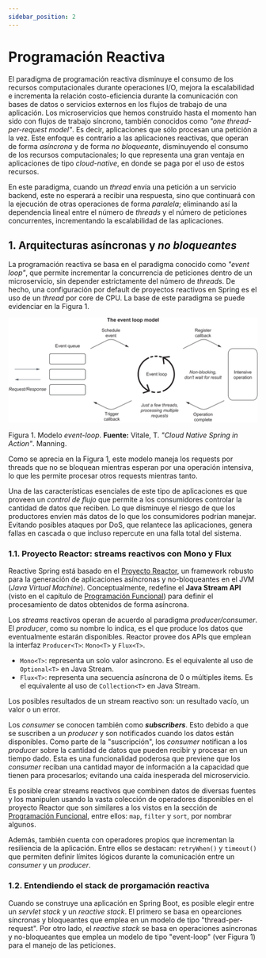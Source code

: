 ```yaml
---
sidebar_position: 2
---
```


# Programación Reactiva

El paradigma de programación reactiva disminuye el consumo de los recursos computacionales durante operaciones I/O, mejora la escalabilidad e incrementa la relación costo-eficiencia durante la comunicación con bases de datos o servicios externos en los flujos de trabajo de una aplicación. Los microservicios que hemos construido hasta el momento han sido con flujos de trabajo síncrono, también conocidos como _"one thread-per-request model"_. Es decir, aplicaciones que sólo procesan una petición a la vez. Este enfoque es contrario a las aplicaciones reactivas, que operan de forma _asíncrona_ y de forma _no bloqueante_, disminuyendo el consumo de los recursos computacionales; lo que representa una gran ventaja en aplicaciones de tipo _cloud-native_, en donde se paga por el uso de estos recursos. 

En este paradigma, cuando un _thread_ envía una petición a un servicio backend, este no esperará a recibir una respuesta, sino que continuará con la ejecución de otras operaciones de forma _paralela_; eliminando así la dependencia lineal entre el número de _threads_ y el número de peticiones concurrentes, incrementando la escalabilidad de las aplicaciones. 

## 1. Arquitecturas asíncronas y _no bloqueantes_

La programación reactiva se basa en el paradigma conocido como _"event loop"_, que permite incrementar la concurrencia de peticiones dentro de un microservicio, sin depender estrictamente del número de _threads_. De hecho, una configuración por default de proyectos reactivos en Spring es el uso de un _thread_ por core de CPU. La base de este paradigma se puede evidenciar en la Figura 1.

![](../../static/img/concurrencia_paralelismo/reactive/event-loop.png)

Figura 1. Modelo _event-loop_. __Fuente:__ Vitale, T. _"Cloud Native Spring in Action"_. Manning.

Como se aprecia en la Figura 1, este modelo maneja los requests por threads que no se bloquean mientras esperan por una operación intensiva, lo que les permite procesar otros requests mientras tanto.

Una de las características esenciales de este tipo de aplicaciones es que proveen un _control de flujo_ que permite a los consumidores controlar la cantidad de datos que reciben. Lo que disminuye el riesgo de que los productores envíen más datos de lo que los consumidores podrían manejar. Evitando posibles ataques por DoS, que relantece las aplicaciones, genera fallas en cascada o que incluso repercute en una falla total del sistema.

### 1.1. Proyecto Reactor: streams reactivos con Mono y Flux

Reactive Spring está basado en el [Proyecto Reactor](https://projectreactor.io), un framework robusto para la generación de aplicaciones asíncronas y no-bloqueantes en el JVM (_Java Virtual Machine_). Conceptualmente, redefine el __Java Stream API__ (visto en el capítulo de [Programación Funcional](functional.md)) para definir el procesamiento de datos obtenidos de forma asíncrona. 

Los _streams_ reactivos operan de acuerdo al paradigma _producer/consumer_. El _producer_, como su nombre lo indica, es el que produce los datos que eventualmente estarán disponibles. Reactor provee dos APIs que emplean la interfaz `Producer<T>`: `Mono<T>` y `Flux<T>`.

* `Mono<T>`: representa un solo valor asíncrono. Es el equivalente al uso de `Optional<T>` en Java Stream.
* `Flux<T>`: representa una secuencia asíncrona de 0 o múltiples items. Es el equivalente al uso de `Collection<T>` en Java Stream.

Los posibles resultados de un stream reactivo son: un resultado vacío, un valor o un error. 

Los _consumer_ se conocen también como ___subscribers___. Esto debido a que se suscriben a un _producer_ y son notificados cuando los datos están disponibles. Como parte de la "suscripción", los _consumer_ notifican a los _producer_ sobre la cantidad de datos que pueden recibir y procesar en un tiempo dado. Esta es una funcionalidad poderosa que previene que los _consumer_ reciban una cantidad mayor de información a la capacidad que tienen para procesarlos; evitando una caída inesperada del microservicio. 

Es posible crear streams reactivos que combinen datos de diversas fuentes y los manipulen usando la vasta colección de operadores disponibles en el proyecto Reactor que son similares a los vistos en la sección de [Programación Funcional](functional.md), entre ellos: `map`, `filter` y `sort`, por nombrar algunos. 

Además, también cuenta con operadores propios que incrementan la resiliencia de la aplicación. Entre ellos se destacan: `retryWhen()` y `timeout()` que permiten definir límites lógicos durante la comunicación entre un _consumer_ y un _producer_. 

### 1.2. Entendiendo el stack de prorgamación reactiva

Cuando se construye una aplicación en Spring Boot, es posible elegir entre un _servlet stack_ y un _reactive stack_. El primero se basa en opearciones síncronas y bloqueantes que emplea en un modelo de tipo "thread-per-request". Por otro lado, el _reactive stack_ se basa en operaciones asíncronas y no-bloqueantes que emplea un modelo de tipo "event-loop" (ver Figura 1) para el manejo de las peticiones.

